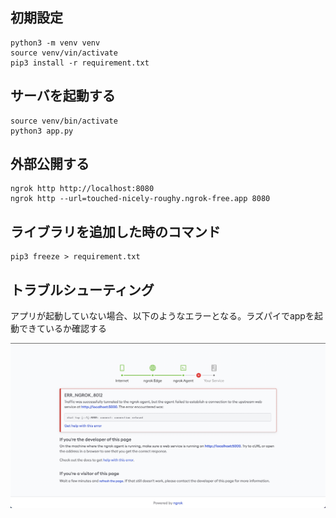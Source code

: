 ## 初期設定
```
python3 -m venv venv
source venv/vin/activate
pip3 install -r requirement.txt
```

## サーバを起動する
```
source venv/bin/activate
python3 app.py
```

## 外部公開する
```
ngrok http http://localhost:8080
ngrok http --url=touched-nicely-roughy.ngrok-free.app 8080
```

## ライブラリを追加した時のコマンド
```
pip3 freeze > requirement.txt
```


## トラブルシューティング


アプリが起動していない場合、以下のようなエラーとなる。ラズパイでappを起動できているか確認する

![アプリ起動していないエラー](doc/error-due-to-the-app.jpg)

